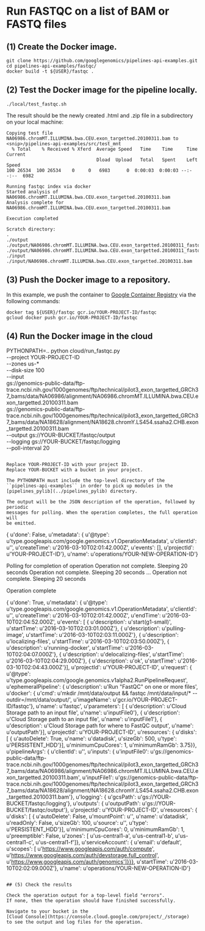 # Run FASTQC on a list of BAM or FASTQ files

## (1) Create the Docker image.
```
git clone https://github.com/googlegenomics/pipelines-api-examples.git
cd pipelines-api-examples/fastqc/
docker build -t ${USER}/fastqc .
```
## (2) Test the Docker image for the pipeline locally.
```
./local/test_fastqc.sh
```

The result should be the newly created .html and .zip file in a subdirectory
on your local machine:
```
Copying test file NA06986.chromMT.ILLUMINA.bwa.CEU.exon_targetted.20100311.bam to <snip>/pipelines-api-examples/src/test_mnt
  % Total    % Received % Xferd  Average Speed   Time    Time     Time  Current
                                 Dload  Upload   Total   Spent    Left  Speed
100 26534  100 26534    0     0   6983      0  0:00:03  0:00:03 --:--:--  6982

Running fastqc index via docker
Started analysis of NA06986.chromMT.ILLUMINA.bwa.CEU.exon_targetted.20100311.bam
Analysis complete for NA06986.chromMT.ILLUMINA.bwa.CEU.exon_targetted.20100311.bam

Execution completed

Scratch directory:
.
./output
./output/NA06986.chromMT.ILLUMINA.bwa.CEU.exon_targetted.20100311_fastqc.zip
./output/NA06986.chromMT.ILLUMINA.bwa.CEU.exon_targetted.20100311_fastqc.html
./input
./input/NA06986.chromMT.ILLUMINA.bwa.CEU.exon_targetted.20100311.bam
```

## (3) Push the Docker image to a repository.
In this example, we push the container to [Google Container Registry](https://cloud.google.com/container-registry/) via the following commands:
```
docker tag ${USER}/fastqc gcr.io/YOUR-PROJECT-ID/fastqc
gcloud docker push gcr.io/YOUR-PROJECT-ID/fastqc
```

## (4) Run the Docker image in the cloud

PYTHONPATH=.. python cloud/run_fastqc.py \
  --project YOUR-PROJECT-ID \
  --zones us-* \
  --disk-size 100 \
  --input \
    gs://genomics-public-data/ftp-trace.ncbi.nih.gov/1000genomes/ftp/technical/pilot3_exon_targetted_GRCh37_bams/data/NA06986/alignment/NA06986.chromMT.ILLUMINA.bwa.CEU.exon_targetted.20100311.bam \
    gs://genomics-public-data/ftp-trace.ncbi.nih.gov/1000genomes/ftp/technical/pilot3_exon_targetted_GRCh37_bams/data/NA18628/alignment/NA18628.chromY.LS454.ssaha2.CHB.exon_targetted.20100311.bam \
  --output gs://YOUR-BUCKET/fastqc/output \
  --logging gs://YOUR-BUCKET/fastqc/logging \
  --poll-interval 20
```

Replace YOUR-PROJECT-ID with your project ID.
Replace YOUR-BUCKET with a bucket in your project.

The PYTHONPATH must include the top-level directory of the
``pipelines-api-examples`` in order to pick up modules in the
[pipelines_pylib](../pipelines_pylib) directory.

The output will be the JSON description of the operation, followed by periodic
messages for polling. When the operation completes, the full operation will
be emitted.
```
{ u'done': False,
  u'metadata': { u'@type': u'type.googleapis.com/google.genomics.v1.OperationMetadata',
                 u'clientId': u'',
                 u'createTime': u'2016-03-10T02:01:42.000Z',
                 u'events': [],
                 u'projectId': u'YOUR-PROJECT-ID'},
  u'name': u'operations/YOUR-NEW-OPERATION-ID'}

Polling for completion of operation
Operation not complete. Sleeping 20 seconds
Operation not complete. Sleeping 20 seconds
...
Operation not complete. Sleeping 20 seconds

Operation complete

{ u'done': True,
  u'metadata': { u'@type': u'type.googleapis.com/google.genomics.v1.OperationMetadata',
                 u'clientId': u'',
                 u'createTime': u'2016-03-10T02:01:42.000Z',
                 u'endTime': u'2016-03-10T02:04:52.000Z',
                 u'events': [ { u'description': u'start(g1-small)',
                                u'startTime': u'2016-03-10T02:03:01.000Z'},
                              { u'description': u'pulling-image',
                                u'startTime': u'2016-03-10T02:03:11.000Z'},
                              { u'description': u'localizing-files',
                                u'startTime': u'2016-03-10T02:03:50.000Z'},
                              { u'description': u'running-docker',
                                u'startTime': u'2016-03-10T02:04:07.000Z'},
                              { u'description': u'delocalizing-files',
                                u'startTime': u'2016-03-10T02:04:29.000Z'},
                              { u'description': u'ok',
                                u'startTime': u'2016-03-10T02:04:43.000Z'}],
                 u'projectId': u'YOUR-PROJECT-ID',
                 u'request': { u'@type': u'type.googleapis.com/google.genomics.v1alpha2.RunPipelineRequest',
                               u'ephemeralPipeline': { u'description': u'Run "FastQC" on one or more files',
                                                       u'docker': { u'cmd': u'mkdir /mnt/data/output && fastqc /mnt/data/input/* --outdir=/mnt/data/output/',
                                                                    u'imageName': u'gcr.io/YOUR-PROJECT-ID/fastqc'},
                                                       u'name': u'fastqc',
                                                       u'parameters': [ { u'description': u'Cloud Storage path to an input file',
                                                                          u'name': u'inputFile0'},
                                                                        { u'description': u'Cloud Storage path to an input file',
                                                                          u'name': u'inputFile1'},
                                                                        { u'description': u'Cloud Storage path for where to FastQC output',
                                                                          u'name': u'outputPath'}],
                                                       u'projectId': u'YOUR-PROJECT-ID',
                                                       u'resources': { u'disks': [ { u'autoDelete': True,
                                                                                     u'name': u'datadisk',
                                                                                     u'sizeGb': 500,
                                                                                     u'type': u'PERSISTENT_HDD'}],
                                                                       u'minimumCpuCores': 1,
                                                                       u'minimumRamGb': 3.75}},
                               u'pipelineArgs': { u'clientId': u'',
                                                  u'inputs': { u'inputFile0': u'gs://genomics-public-data/ftp-trace.ncbi.nih.gov/1000genomes/ftp/technical/pilot3_exon_targetted_GRCh37_bams/data/NA06986/alignment/NA06986.chromMT.ILLUMINA.bwa.CEU.exon_targetted.20100311.bam',
                                                               u'inputFile1': u'gs://genomics-public-data/ftp-trace.ncbi.nih.gov/1000genomes/ftp/technical/pilot3_exon_targetted_GRCh37_bams/data/NA18628/alignment/NA18628.chromY.LS454.ssaha2.CHB.exon_targetted.20100311.bam'},
                                                  u'logging': { u'gcsPath': u'gs://YOUR-BUCKET/fastqc/logging'},
                                                  u'outputs': { u'outputPath': u'gs://YOUR-BUCKET/fastqc/output'},
                                                  u'projectId': u'YOUR-PROJECT-ID',
                                                  u'resources': { u'disks': [ { u'autoDelete': False,
                                                                                u'mountPoint': u'',
                                                                                u'name': u'datadisk',
                                                                                u'readOnly': False,
                                                                                u'sizeGb': 100,
                                                                                u'source': u'',
                                                                                u'type': u'PERSISTENT_HDD'}],
                                                                  u'minimumCpuCores': 0,
                                                                  u'minimumRamGb': 1,
                                                                  u'preemptible': False,
                                                                  u'zones': [ u'us-central1-a',
                                                                              u'us-central1-b',
                                                                              u'us-central1-c',
                                                                              u'us-central1-f']},
                                                  u'serviceAccount': { u'email': u'default',
                                                                       u'scopes': [ u'https://www.googleapis.com/auth/compute',
                                                                                    u'https://www.googleapis.com/auth/devstorage.full_control',
                                                                                    u'https://www.googleapis.com/auth/genomics']}}},
                 u'startTime': u'2016-03-10T02:02:09.000Z'},
  u'name': u'operations/YOUR-NEW-OPERATION-ID'}
```

## (5) Check the results

Check the operation output for a top-level field "errors".
If none, then the operation should have finished successfully.

Navigate to your bucket in the
[Cloud Console](https://console.cloud.google.com/project/_/storage)
to see the output and log files for the operation.
